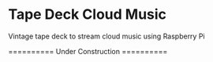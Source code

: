 # Tape Deck Cloud Music
Vintage tape deck to stream cloud music using Raspberry Pi

==========   Under Construction   ==========
